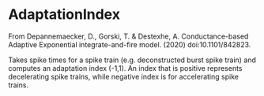 # AdaptationIndex

From Depannemaecker, D., Gorski, T. & Destexhe, A. Conductance-based Adaptive Exponential integrate-and-fire model. (2020) doi:10.1101/842823.

Takes spike times for a spike train (e.g. deconstructed burst spike train) and computes an adaptation index (-1,1). An index that is positive represents decelerating spike trains, while negative index is for accelerating spike trains.
